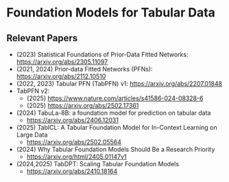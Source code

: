 # Foundation Models for Tabular Data

## Relevant Papers
- (2023) Statistical Foundations of Prior-Data Fitted Networks: https://arxiv.org/abs/2305.11097
- (2021, 2024) Prior-data Fitted Networks (PFNs): https://arxiv.org/abs/2112.10510
- (2022, 2023) Tabular PFN (TabPFN) v1: https://arxiv.org/abs/2207.01848
- TabPFN v2:
   - (2025) https://www.nature.com/articles/s41586-024-08328-6
   - (2025) https://arxiv.org/abs/2502.17361
- (2024) TabuLa-8B: a foundation model for prediction on tabular data
   - https://arxiv.org/abs/2406.12031
- (2025) TabICL: A Tabular Foundation Model for In-Context Learning on Large Data
   - https://arxiv.org/abs/2502.05564
- (2024) Why Tabular Foundation Models Should Be a Research Priority
   - https://arxiv.org/html/2405.01147v1
- (2024,2025) TabDPT: Scaling Tabular Foundation Models
   - https://arxiv.org/abs/2410.18164
 
